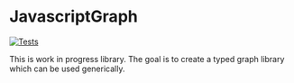 # JavascriptGraph

[![Tests](https://github.com/TimothyGillespie/JavascriptGraph/actions/workflows/tests.yml/badge.svg)](https://github.com/TimothyGillespie/JavascriptGraph/actions/workflows/tests.yml)

This is work in progress library. The goal is to create a typed graph library which can be used generically.
